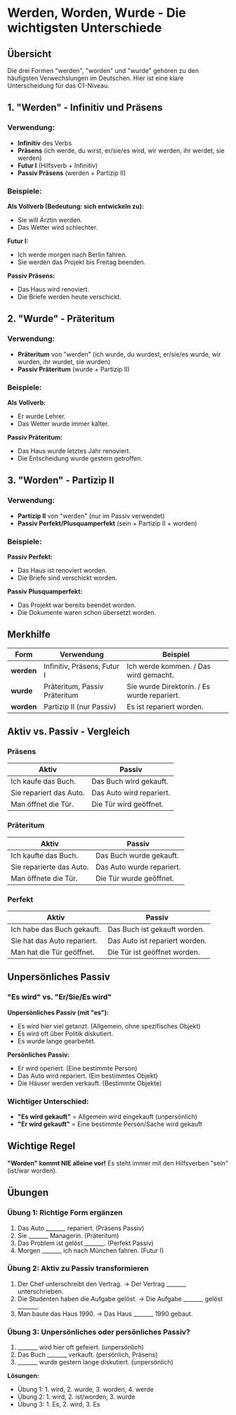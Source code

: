 # Werden, Worden, Wurde - Die wichtigsten Unterschiede

## Übersicht

Die drei Formen "werden", "worden" und "wurde" gehören zu den häufigsten Verwechslungen im Deutschen. Hier ist eine klare Unterscheidung für das C1-Niveau.

## 1. "Werden" - Infinitiv und Präsens

### Verwendung:
- **Infinitiv** des Verbs
- **Präsens** (ich werde, du wirst, er/sie/es wird, wir werden, ihr werdet, sie werden)
- **Futur I** (Hilfsverb + Infinitiv)
- **Passiv Präsens** (werden + Partizip II)

### Beispiele:

**Als Vollverb (Bedeutung: sich entwickeln zu):**
- Sie will Ärztin werden.
- Das Wetter wird schlechter.

**Futur I:**
- Ich werde morgen nach Berlin fahren.
- Sie werden das Projekt bis Freitag beenden.

**Passiv Präsens:**
- Das Haus wird renoviert.
- Die Briefe werden heute verschickt.

## 2. "Wurde" - Präteritum

### Verwendung:
- **Präteritum** von "werden" (ich wurde, du wurdest, er/sie/es wurde, wir wurden, ihr wurdet, sie wurden)
- **Passiv Präteritum** (wurde + Partizip II)

### Beispiele:

**Als Vollverb:**
- Er wurde Lehrer.
- Das Wetter wurde immer kälter.

**Passiv Präteritum:**
- Das Haus wurde letztes Jahr renoviert.
- Die Entscheidung wurde gestern getroffen.

## 3. "Worden" - Partizip II

### Verwendung:
- **Partizip II** von "werden" (nur im Passiv verwendet)
- **Passiv Perfekt/Plusquamperfekt** (sein + Partizip II + worden)

### Beispiele:

**Passiv Perfekt:**
- Das Haus ist renoviert worden.
- Die Briefe sind verschickt worden.

**Passiv Plusquamperfekt:**
- Das Projekt war bereits beendet worden.
- Die Dokumente waren schon übersetzt worden.

## Merkhilfe

| Form | Verwendung | Beispiel |
|------|------------|----------|
| **werden** | Infinitiv, Präsens, Futur I | Ich werde kommen. / Das wird gemacht. |
| **wurde** | Präteritum, Passiv Präteritum | Sie wurde Direktorin. / Es wurde repariert. |
| **worden** | Partizip II (nur Passiv) | Es ist repariert worden. |

## Aktiv vs. Passiv - Vergleich

### Präsens
| Aktiv | Passiv |
|-------|--------|
| Ich kaufe das Buch. | Das Buch wird gekauft. |
| Sie repariert das Auto. | Das Auto wird repariert. |
| Man öffnet die Tür. | Die Tür wird geöffnet. |

### Präteritum  
| Aktiv | Passiv |
|-------|--------|
| Ich kaufte das Buch. | Das Buch wurde gekauft. |
| Sie reparierte das Auto. | Das Auto wurde repariert. |
| Man öffnete die Tür. | Die Tür wurde geöffnet. |

### Perfekt
| Aktiv | Passiv |
|-------|--------|
| Ich habe das Buch gekauft. | Das Buch ist gekauft worden. |
| Sie hat das Auto repariert. | Das Auto ist repariert worden. |
| Man hat die Tür geöffnet. | Die Tür ist geöffnet worden. |

## Unpersönliches Passiv

### "Es wird" vs. "Er/Sie/Es wird"

**Unpersönliches Passiv (mit "es"):**
- Es wird hier viel getanzt. (Allgemein, ohne spezifisches Objekt)
- Es wird oft über Politik diskutiert.
- Es wurde lange gearbeitet.

**Persönliches Passiv:**
- Er wird operiert. (Eine bestimmte Person)
- Das Auto wird repariert. (Ein bestimmtes Objekt)
- Die Häuser werden verkauft. (Bestimmte Objekte)

### Wichtiger Unterschied:
- **"Es wird gekauft"** = Allgemein wird eingekauft (unpersönlich)
- **"Er wird gekauft"** = Eine bestimmte Person/Sache wird gekauft

## Wichtige Regel

**"Worden" kommt NIE alleine vor!** Es steht immer mit den Hilfsverben "sein" (ist/war worden).

## Übungen

### Übung 1: Richtige Form ergänzen

1. Das Auto _______ repariert. (Präsens Passiv)
2. Sie _______ Managerin. (Präteritum)
3. Das Problem ist gelöst _______. (Perfekt Passiv)
4. Morgen _______ ich nach München fahren. (Futur I)

### Übung 2: Aktiv zu Passiv transformieren

1. Der Chef unterschreibt den Vertrag. → Der Vertrag _______ unterschrieben.
2. Die Studenten haben die Aufgabe gelöst. → Die Aufgabe _______ gelöst _______.
3. Man baute das Haus 1990. → Das Haus _______ 1990 gebaut.

### Übung 3: Unpersönliches oder persönliches Passiv?

1. _______ wird hier oft gefeiert. (unpersönlich)
2. Das Buch _______ verkauft. (persönlich, Präsens)
3. _______ wurde gestern lange diskutiert. (unpersönlich)

**Lösungen:**
- Übung 1: 1. wird, 2. wurde, 3. worden, 4. werde
- Übung 2: 1. wird, 2. ist/worden, 3. wurde  
- Übung 3: 1. Es, 2. wird, 3. Es